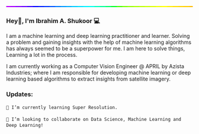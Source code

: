 <img style="width:100%;height:3px;" src="./bar.gif" />

### Hey👋, I'm Ibrahim A. Shukoor 💻

I am a machine learning and deep learning practitioner and learner. Solving a problem and gaining insights with the help of machine learning algorithms has always seemed to be a superpower for me. I am here to solve things, Learning a lot in the process.

I am currently working as a Computer Vision Engineer @ APRIL by Azista Industries; where I am responsible for developing machine learning or deep learning based algorithms to extract insights from satellite imagery.

### Updates:
  
    🌱 I’m currently learning Super Resolution.
    
    👯 I’m looking to collaborate on Data Science, Machine Learning and Deep Learning!
